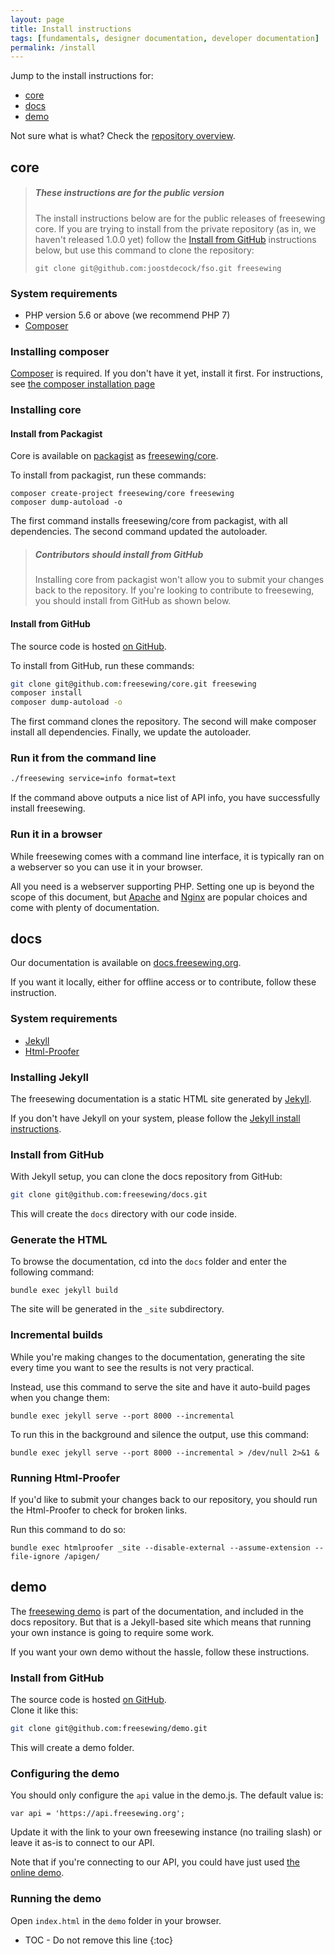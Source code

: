 ```yaml
---
layout: page
title: Install instructions
tags: [fundamentals, designer documentation, developer documentation]
permalink: /install
---
```

Jump to the install instructions for:

- [core](#core)
- [docs](#docs)
- [demo](#demo)

Not sure what is what? Check the [repository overview](/repositories).

## core

> <h5 class="notoc">These instructions are for the public version</h5>
>
> The install instructions below are for the public releases of freesewing core.
> If you are trying to install from the private repository 
> (as in, we haven't released 1.0.0 yet) follow the 
> [Install from GitHub](#install-from-github) instructions below, but use this
> command to clone the repository: 
>
> `git clone git@github.com:joostdecock/fso.git freesewing`


### System requirements

- PHP version 5.6 or above (we recommend PHP 7)
- [Composer](https://getcomposer.org/)

### Installing composer

[Composer](https://getcomposer.org/) is required. If you don't have it yet, install it first.
For instructions, see [the composer installation page](https://getcomposer.org/download/)

### Installing core

#### Install from Packagist

Core is available on [packagist](https://packagist.org/)
 as [freesewing/core](https://packagist.org/packages/freesewing/core). 

To install from packagist, run these commands:

```
composer create-project freesewing/core freesewing
composer dump-autoload -o
```

The first command installs freesewing/core from packagist, with all dependencies.
The second command updated the autoloader.

> <h5 class='notoc'>Contributors should install from GitHub</h5>
>
> Installing core from packagist won't allow you to submit your
> changes back to the repository. If you're looking to contribute
> to freesewing, you should install from GitHub as shown below.

#### Install from GitHub

The source code is hosted [on GitHub](https://github.com/freesewing/core).  

To install from GitHub, run these commands:

```sh
git clone git@github.com:freesewing/core.git freesewing
composer install
composer dump-autoload -o
```

The first command clones the repository. The second will make composer install
all dependencies. Finally, we update the autoloader.

### Run it from the command line

```sh
./freesewing service=info format=text
```

If the command above outputs a nice list of API info, you have successfully install freesewing.

### Run it in a browser

While freesewing comes with a command line interface, it is typically ran on a webserver
so you can use it in your browser.

All you need is a webserver supporting PHP. 
Setting one up is beyond the scope of this document, but [Apache](https://httpd.apache.org/) 
and [Nginx](http://nginx.org/) are popular choices and come with plenty of documentation.

## docs

Our documentation is available on [docs.freesewing.org](https://docs.freesewing.org/).

If you want it locally, either for offline access or to contribute, follow these
instruction.

### System requirements

- [Jekyll](http://jekyllrb.com)
- [Html-Proofer](https://rubygems.org/gems/html-proofer/versions/3.4.0)

### Installing Jekyll

The freesewing documentation is a static HTML site generated by [Jekyll](http://jekyllrb.com).

If you don't have Jekyll on your system, please follow the 
[Jekyll install instructions](http://jekyllrb.com/docs/installation/).

### Install from GitHub

With Jekyll setup, you can clone the docs repository from GitHub:

```sh
git clone git@github.com:freesewing/docs.git 
```

This will create the `docs` directory with our code inside.

### Generate the HTML
To browse the documentation, cd into the `docs` folder and 
enter the following command:

```
bundle exec jekyll build
```

The site will be generated in the `_site` subdirectory.

### Incremental builds

While you're making changes to the documentation, generating the site
every time you want to see the results is not very practical.

Instead, use this command to serve the site and have it auto-build
pages when you change them:

```
bundle exec jekyll serve --port 8000 --incremental
```

To run this in the background and silence the output, use this command:

```
bundle exec jekyll serve --port 8000 --incremental > /dev/null 2>&1 &
```

### Running Html-Proofer

If you'd like to submit your changes back to our repository, you 
should run the Html-Proofer to check for broken links.

Run this command to do so:

```
bundle exec htmlproofer _site --disable-external --assume-extension --file-ignore /apigen/
```

## demo

The [freesewing demo](/demo) is part of the documentation, and included in the docs repository. 
But that is a Jekyll-based site which means that running your own instance is going to require some work.

If you want your own demo without the hassle, follow these instructions.

### Install from GitHub

The source code is hosted [on GitHub](https://github.com/freesewing/demo).  
Clone it like this:

```sh
git clone git@github.com:freesewing/demo.git
```

This will create a demo folder.

### Configuring the demo

You should only configure the `api` value in the demo.js. 
The default value is:

```
var api = 'https://api.freesewing.org';
```

Update it with the link to your own freesewing instance (no trailing slash)
or leave it as-is to connect to our API.

Note that if you're connecting to our API, you could have just used 
[the online demo](/demo).

### Running the demo

Open `index.html` in the `demo` folder in your browser.

* TOC - Do not remove this line
{:toc}

